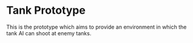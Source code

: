 # Tank Prototype

This is the prototype which aims to provide an environment in which the tank AI can shoot at enemy tanks.